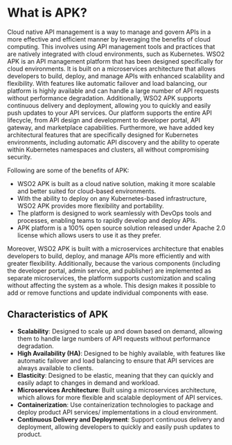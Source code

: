 # What is APK?

Cloud native API management is a way to manage and govern APIs in a more effective and efficient manner by leveraging the benefits of cloud computing. This involves using API management tools and practices that are natively integrated with cloud environments, such as Kubernetes. WSO2 APK is an API management platform that has been designed specifically for cloud environments. It is built on a microservices architecture that allows developers to build, deploy, and manage APIs with enhanced scalability and flexibility. With features like automatic failover and load balancing, our platform is highly available and can handle a large number of API requests without performance degradation. Additionally, WSO2 APK supports continuous delivery and deployment, allowing you to quickly and easily push updates to your API services. Our platform supports the entire API lifecycle, from API design and development to developer portal, API gateway, and marketplace capabilities. Furthermore, we have added key architectural features that are specifically designed for Kubernetes environments, including automatic API discovery and the ability to operate within Kubernetes namespaces and clusters, all without compromising security.

Following are some of the benefits of APK:
-  WSO2 APK is built as a cloud native solution, making it more scalable and better suited for cloud-based environments.
- With the ability to deploy on any Kubernetes-based infrastructure, WSO2 APK provides more flexibility and portability.
- The platform is designed to work seamlessly with DevOps tools and processes, enabling teams to rapidly develop and deploy APIs.
- APK platform is a 100% open source solution released under Apache 2.0 license which allows users to use it as they prefer.

Moreover, WSO2 APK is built with a microservices architecture that enables developers to build, deploy, and manage APIs more efficiently and with greater flexibility. Additionally, because the various components (including the developer portal, admin service, and publisher) are implemented as separate microservices, the platform supports customization and scaling without affecting the system as a whole. This design makes it possible to add or remove functions and update individual components with ease.


## Characteristics of APK
- **Scalability**: Designed to scale up and down based on demand, allowing them to handle large numbers of API requests without performance degradation.
- **High Availability (HA)**: Designed to be highly available, with features like automatic failover and load balancing to ensure that API services are always available to clients.
- **Elasticity**: Designed to be elastic, meaning that they can quickly and easily adapt to changes in demand and workload.
- **Microservices Architecture**: Built using a microservices architecture, which allows for more flexible and scalable deployment of API services.
- **Containerization**: Use containerization technologies to package and deploy product API services/ implementations in a cloud environment.
- **Continuous Delivery and Deployment**: Support continuous delivery and deployment, allowing developers to quickly and easily push updates to product.
